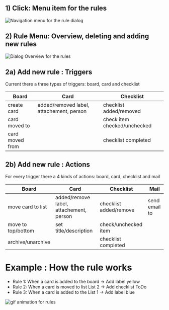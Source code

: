 ## 1) Click: Menu item for the rules

<img src="https://wekan.github.io/ifttt/main_menu-ifttt.png" alt="Navigation menu for the rule dialog" />


## 2) Rule Menu: Overview, deleting and adding new rules
<img src="https://wekan.github.io/ifttt/ifttt_main_dialog.PNG" alt="Dialog Overview for the rules" />


## 2a) Add new rule : Triggers
Current there a three types of triggers: board, card and checklist

| Board  | Card | Checklist |
| ------------- | ------------- | ------------- |
| create card | added/removed label, attachement, person  | checklist added/removed | 
| card moved to |   | check item checked/unchecked |
| card moved from |  | checklist completed |


## 2b) Add new rule : Actions
For every trigger there a 4 kinds of actions: board, card, checklist and mail

| Board  | Card | Checklist | Mail |
| ------------- | ------------- | ------------- | ------------- |
| move card to list | added/remove label, attachement, person  | checklist added/remove | send email to |
| move to top/bottom | set title/description | check/unchecked item | |
| archive/unarchive |  | checklist completed | |


# Example : How the rule works
* Rule 1: When a card is added to the board -> Add label yellow
* Rule 2: When a card is moved to list List 2 -> Add checklist ToDo
* Rule 3: When a card is added to the List 1 -> Add label blue

<img src="https://wekan.github.io/ifttt/how_to_work_with_rules.gif" alt="gif animation for rules" />
